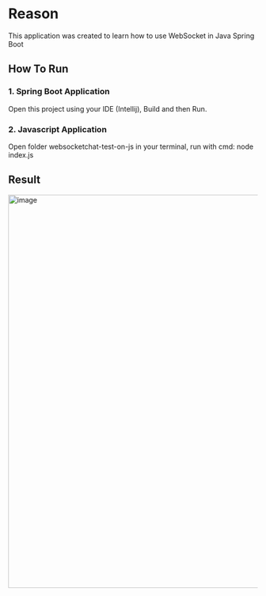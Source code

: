 # Reason
This application was created to learn how to use WebSocket in Java Spring Boot
## How To Run
### 1. Spring Boot Application
Open this project using your IDE (Intellij), Build and then Run.
### 2. Javascript Application
Open folder websocketchat-test-on-js in your terminal, run with cmd: node index.js
## Result
<img width="795" alt="image" src="https://github.com/Revtm/learn-spring-websocket/assets/39016040/72a6f95f-2cea-4130-bb04-29ded1b8e0ae">
